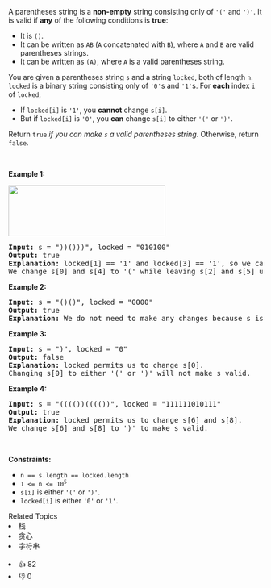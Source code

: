 <p>A parentheses string is a <strong>non-empty</strong> string consisting only of <code>'('</code> and <code>')'</code>. It is valid if <strong>any</strong> of the following conditions is <strong>true</strong>:</p>

<ul> 
 <li>It is <code>()</code>.</li> 
 <li>It can be written as <code>AB</code> (<code>A</code> concatenated with <code>B</code>), where <code>A</code> and <code>B</code> are valid parentheses strings.</li> 
 <li>It can be written as <code>(A)</code>, where <code>A</code> is a valid parentheses string.</li> 
</ul>

<p>You are given a parentheses string <code>s</code> and a string <code>locked</code>, both of length <code>n</code>. <code>locked</code> is a binary string consisting only of <code>'0'</code>s and <code>'1'</code>s. For <strong>each</strong> index <code>i</code> of <code>locked</code>,</p>

<ul> 
 <li>If <code>locked[i]</code> is <code>'1'</code>, you <strong>cannot</strong> change <code>s[i]</code>.</li> 
 <li>But if <code>locked[i]</code> is <code>'0'</code>, you <strong>can</strong> change <code>s[i]</code> to either <code>'('</code> or <code>')'</code>.</li> 
</ul>

<p>Return <code>true</code> <em>if you can make <code>s</code> a valid parentheses string</em>. Otherwise, return <code>false</code>.</p>

<p>&nbsp;</p> 
<p><strong class="example">Example 1:</strong></p> 
<img alt="" src="https://assets.leetcode.com/uploads/2021/11/06/eg1.png" style="width: 311px; height: 101px;" /> 
<pre>
<strong>Input:</strong> s = "))()))", locked = "010100"
<strong>Output:</strong> true
<strong>Explanation:</strong> locked[1] == '1' and locked[3] == '1', so we cannot change s[1] or s[3].
We change s[0] and s[4] to '(' while leaving s[2] and s[5] unchanged to make s valid.</pre>

<p><strong class="example">Example 2:</strong></p>

<pre>
<strong>Input:</strong> s = "()()", locked = "0000"
<strong>Output:</strong> true
<strong>Explanation:</strong> We do not need to make any changes because s is already valid.
</pre>

<p><strong class="example">Example 3:</strong></p>

<pre>
<strong>Input:</strong> s = ")", locked = "0"
<strong>Output:</strong> false
<strong>Explanation:</strong> locked permits us to change s[0]. 
Changing s[0] to either '(' or ')' will not make s valid.
</pre>

<p><strong class="example">Example 4:</strong></p>

<pre>
<strong>Input:</strong> s = "(((())(((())", locked = "111111010111"
<strong>Output:</strong> true
<strong>Explanation:</strong> locked permits us to change s[6] and s[8]. 
We change s[6] and s[8] to ')' to make s valid.
</pre>

<p>&nbsp;</p> 
<p><strong>Constraints:</strong></p>

<ul> 
 <li><code>n == s.length == locked.length</code></li> 
 <li><code>1 &lt;= n &lt;= 10<sup>5</sup></code></li> 
 <li><code>s[i]</code> is either <code>'('</code> or <code>')'</code>.</li> 
 <li><code>locked[i]</code> is either <code>'0'</code> or <code>'1'</code>.</li> 
</ul>

<div><div>Related Topics</div><div><li>栈</li><li>贪心</li><li>字符串</li></div></div><br><div><li>👍 82</li><li>👎 0</li></div>